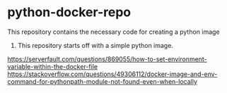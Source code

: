 # python-docker-repo
This repository contains the necessary code for creating a python image


1. This repository starts off with a simple python image.

https://serverfault.com/questions/869055/how-to-set-environment-variable-within-the-docker-file
https://stackoverflow.com/questions/49306112/docker-image-and-env-command-for-pythonpath-module-not-found-even-when-locally